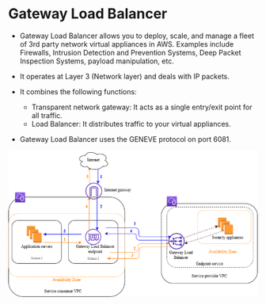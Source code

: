 # Gateway Load Balancer

- Gateway Load Balancer allows you to deploy, scale, and manage a fleet of 3rd party network virtual appliances in AWS. Examples include Firewalls, Intrusion Detection and Prevention Systems, Deep Packet Inspection Systems, payload manipulation, etc.

- It operates at Layer 3 (Network layer) and deals with IP packets.

- It combines the following functions:
    - Transparent network gateway: It acts as a single entry/exit point for all traffic.
    - Load Balancer: It distributes traffic to your virtual appliances.

- Gateway Load Balancer uses the GENEVE protocol on port 6081.

![img.png](../resources/images/glb.png)
